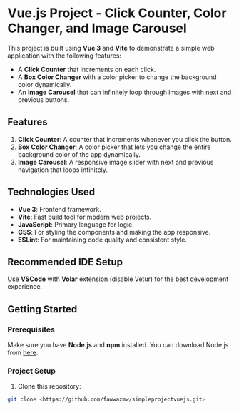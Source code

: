 # Vue.js Project - Click Counter, Color Changer, and Image Carousel

This project is built using **Vue 3** and **Vite** to demonstrate a simple web application with the following features:

- A **Click Counter** that increments on each click.
- A **Box Color Changer** with a color picker to change the background color dynamically.
- An **Image Carousel** that can infinitely loop through images with next and previous buttons.

## Features

1. **Click Counter**: A counter that increments whenever you click the button.
2. **Box Color Changer**: A color picker that lets you change the entire background color of the app dynamically.
3. **Image Carousel**: A responsive image slider with next and previous navigation that loops infinitely.

## Technologies Used

- **Vue 3**: Frontend framework.
- **Vite**: Fast build tool for modern web projects.
- **JavaScript**: Primary language for logic.
- **CSS**: For styling the components and making the app responsive.
- **ESLint**: For maintaining code quality and consistent style.

## Recommended IDE Setup

Use **[VSCode](https://code.visualstudio.com/)** with **[Volar](https://marketplace.visualstudio.com/items?itemName=Vue.volar)** extension (disable Vetur) for the best development experience.

## Getting Started

### Prerequisites

Make sure you have **Node.js** and **npm** installed. You can download Node.js from [here](https://nodejs.org/).

### Project Setup

1. Clone this repository:

```sh
git clone <https://github.com/fawwazmw/simpleprojectvuejs.git>
```
